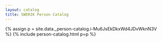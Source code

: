 ```yaml
---
layout: catalog
title: SWERIK Person Catalog
---
```

{% assign p = site.data._person-catalog.i-Mu6JsEkDkxWd4JDvWknN3V %}
{% include person-catalog.html p=p %}

